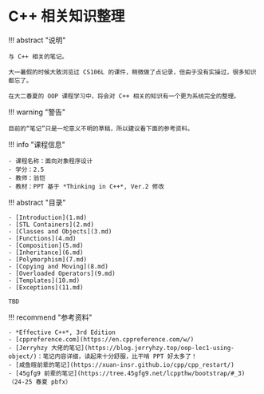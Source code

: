 # C++ 相关知识整理

!!! abstract "说明"

    与 C++ 相关的笔记。
    
    大一暑假的时候大致浏览过 CS106L 的课件，稍微做了点记录，但由于没有实操过，很多知识都忘了。

    在大二春夏的 OOP 课程学习中，将会对 C++ 相关的知识有一个更为系统完全的整理。

!!! warning "警告"

    目前的“笔记”只是一坨意义不明的草稿，所以建议看下面的参考资料。


!!! info "课程信息"

    - 课程名称：面向对象程序设计
    - 学分：2.5
    - 教师：翁恺
    - 教材：PPT 基于 *Thinking in C++*, Ver.2 修改 


!!! abstract "目录"

    - [Introduction](1.md)
    - [STL Containers](2.md)
    - [Classes and Objects](3.md)
    - [Functions](4.md)
    - [Composition](5.md)
    - [Inheritance](6.md)
    - [Polymorphism](7.md)
    - [Copying and Moving](8.md)
    - [Overloaded Operators](9.md)
    - [Templates](10.md)
    - [Exceptions](11.md)

    TBD

!!! recommend "参考资料"

    - *Effective C++*, 3rd Edition
    - [cppreference.com](https://en.cppreference.com/w/)
    - [Jerryhzy 大佬的笔记](https://blog.jerryhzy.top/oop-lec1-using-object/)：笔记内容详细，读起来十分舒服，比干啃 PPT 好太多了！
    - [咸鱼暄前辈的笔记](https://xuan-insr.github.io/cpp/cpp_restart/)
    - [45gfg9 前辈的笔记](https://tree.45gfg9.net/lcppthw/bootstrap/#_3)（24-25 春夏 pbfx）



